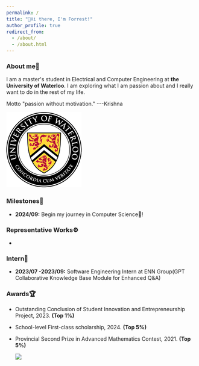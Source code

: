 ```yaml
---
permalink: /
title: "👋Hi there, I'm Forrest!"
author_profile: true
redirect_from:
  - /about/
  - /about.html
---
```


### About me👀

I am a master's student in Electrical and Computer Engineering at **the University of Waterloo**. I am exploring what I am passion about and I really want to do in the rest of my life.

Motto "passion without motivation." ---Krishna

![University of Waterloo Logo](./images/Uwaterloo.gif)

### Milestones🎉

- **2024/09:** Begin my journey in Computer Science🤗!

### Representative Works⚙️

-

### Intern💼

- **2023/07 -2023/09:** Software Engineering Intern at ENN Group(GPT Collaborative Knowledge Base Module for Enhanced Q&A)

### Awards🏆

- Outstanding Conclusion of Student Innovation and Entrepreneurship Project, 2023. **(Top 1%)**
- School-level First-class scholarship, 2024. **(Top 5%)**
- Provincial Second Prize in Advanced Mathematics Contest, 2021. **(Top 5%)**

  <a href="https://clustrmaps.com/site/1c1we" title="Visit tracker">
  <img src="//www.clustrmaps.com/map_v2.png?d=Xxclz1zpe8m_ws_Um0ViUEe0-K7NVKTv4en1jjkAcew&cl=ffffff">
  </a>
